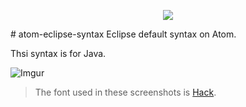 <p align="center"><img src="http://i.imgur.com/lhG27Le.png"/></p>
# atom-eclipse-syntax
Eclipse default syntax on Atom.

Thsi syntax is for Java.

![Imgur](https://i.imgur.com/qVGd4e1.png)
> The font used in these screenshots is [Hack](http://sourcefoundry.org/hack/).
